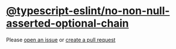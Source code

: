 [@typescript-eslint/no-non-null-asserted-optional-chain](https://typescript-eslint.io/rules/no-non-null-asserted-optional-chain)
================================================================================================================================
Please [open an issue](https://github.com/rasenplanscher/eslint-config-rasenplanscher/issues/new)
or [create a pull request](https://github.com/rasenplanscher/eslint-config-rasenplanscher/edit/main/src/rules-configurations/@typescript-eslint/no-non-null-asserted-optional-chain.md)